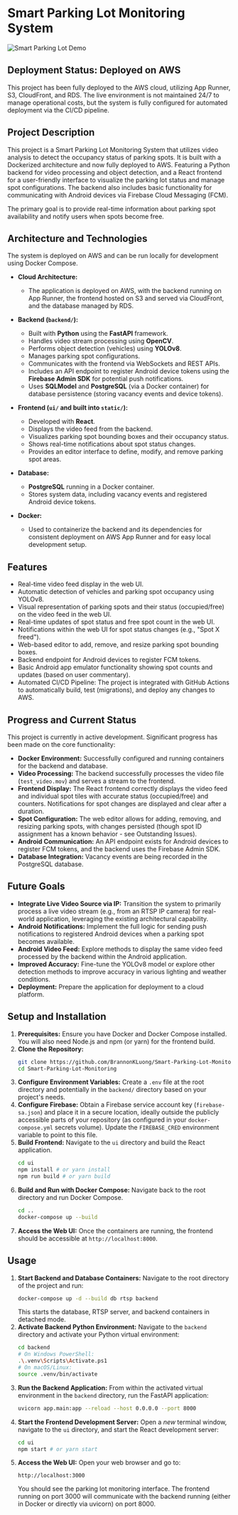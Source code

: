 # Smart Parking Lot Monitoring System
![Smart Parking Lot Demo](assets/smart-parking-lot-demo.gif)

## Deployment Status: Deployed on AWS
This project has been fully deployed to the AWS cloud, utilizing App Runner, S3, CloudFront, and RDS. The live environment is not maintained 24/7 to manage operational costs, but the system is fully configured for automated deployment via the CI/CD pipeline.

## Project Description

This project is a Smart Parking Lot Monitoring System that utilizes video analysis to detect the occupancy status of parking spots. It is built with a Dockerized architecture and now fully deployed to AWS. Featuring a Python backend for video processing and object detection, and a React frontend for a user-friendly interface to visualize the parking lot status and manage spot configurations. The backend also includes basic functionality for communicating with Android devices via Firebase Cloud Messaging (FCM).

The primary goal is to provide real-time information about parking spot availability and notify users when spots become free.

## Architecture and Technologies

The system is deployed on AWS and can be run locally for development using Docker Compose.

* **Cloud Architecture:**
   * The application is deployed on AWS, with the backend running on App Runner, the frontend hosted on S3 and served via CloudFront, and the database managed by RDS.

* **Backend (`backend/`):**
    * Built with **Python** using the **FastAPI** framework.
    * Handles video stream processing using **OpenCV**.
    * Performs object detection (vehicles) using **YOLOv8**.
    * Manages parking spot configurations.
    * Communicates with the frontend via WebSockets and REST APIs.
    * Includes an API endpoint to register Android device tokens using the **Firebase Admin SDK** for potential push notifications.
    * Uses **SQLModel** and **PostgreSQL** (via a Docker container) for database persistence (storing vacancy events and device tokens).
* **Frontend (`ui/` and built into `static/`):**
    * Developed with **React**.
    * Displays the video feed from the backend.
    * Visualizes parking spot bounding boxes and their occupancy status.
    * Shows real-time notifications about spot status changes.
    * Provides an editor interface to define, modify, and remove parking spot areas.
* **Database:**
    * **PostgreSQL** running in a Docker container.
    * Stores system data, including vacancy events and registered Android device tokens.
* **Docker:**
    * Used to containerize the backend and its dependencies for consistent deployment on AWS App Runner and for easy local development setup.

## Features

* Real-time video feed display in the web UI.
* Automatic detection of vehicles and parking spot occupancy using YOLOv8.
* Visual representation of parking spots and their status (occupied/free) on the video feed in the web UI.
* Real-time updates of spot status and free spot count in the web UI.
* Notifications within the web UI for spot status changes (e.g., "Spot X freed").
* Web-based editor to add, remove, and resize parking spot bounding boxes.
* Backend endpoint for Android devices to register FCM tokens.
* Basic Android app emulator functionality showing spot counts and updates (based on user commentary).
* Automated CI/CD Pipeline: The project is integrated with GitHub Actions to automatically build, test (migrations), and deploy any changes to AWS.

## Progress and Current Status

This project is currently in active development. Significant progress has been made on the core functionality:

* **Docker Environment:** Successfully configured and running containers for the backend and database.
* **Video Processing:** The backend successfully processes the video file (`test_video.mov`) and serves a stream to the frontend.
* **Frontend Display:** The React frontend correctly displays the video feed and individual spot tiles with accurate status (occupied/free) and counters. Notifications for spot changes are displayed and clear after a duration.
* **Spot Configuration:** The web editor allows for adding, removing, and resizing parking spots, with changes persisted (though spot ID assignment has a known behavior - see Outstanding Issues).
* **Android Communication:** An API endpoint exists for Android devices to register FCM tokens, and the backend uses the Firebase Admin SDK.
* **Database Integration:** Vacancy events are being recorded in the PostgreSQL database.


## Future Goals

* **Integrate Live Video Source via IP:** Transition the system to primarily process a live video stream (e.g., from an RTSP IP camera) for real-world application, leveraging the existing architectural capability.
* **Android Notifications:** Implement the full logic for sending push notifications to registered Android devices when a parking spot becomes available.
* **Android Video Feed:** Explore methods to display the same video feed processed by the backend within the Android application.
* **Improved Accuracy:** Fine-tune the YOLOv8 model or explore other detection methods to improve accuracy in various lighting and weather conditions.
* **Deployment:** Prepare the application for deployment to a cloud platform.

## Setup and Installation

1.  **Prerequisites:** Ensure you have Docker and Docker Compose installed. You will also need Node.js and npm (or yarn) for the frontend build.
2.  **Clone the Repository:**
    ```bash
    git clone https://github.com/BrannonKLuong/Smart-Parking-Lot-Monitoring
    cd Smart-Parking-Lot-Monitoring
    ```
3.  **Configure Environment Variables:** Create a `.env` file at the root directory and potentially in the `backend/` directory based on your project's needs.
4.  **Configure Firebase:** Obtain a Firebase service account key (`firebase-sa.json`) and place it in a secure location, ideally outside the publicly accessible parts of your repository (as configured in your `docker-compose.yml` secrets volume). Update the `FIREBASE_CRED` environment variable to point to this file.
5.  **Build Frontend:** Navigate to the `ui` directory and build the React application.
    ```bash
    cd ui
    npm install # or yarn install
    npm run build # or yarn build
    ```
6.  **Build and Run with Docker Compose:** Navigate back to the root directory and run Docker Compose.
    ```bash
    cd ..
    docker-compose up --build
    ```
7.  **Access the Web UI:** Once the containers are running, the frontend should be accessible at `http://localhost:8000`.


## Usage

1.  **Start Backend and Database Containers:**
    Navigate to the root directory of the project and run:
    ```bash
    docker-compose up -d --build db rtsp backend
    ```
    This starts the database, RTSP server, and backend containers in detached mode.
2.  **Activate Backend Python Environment:**
    Navigate to the `backend` directory and activate your Python virtual environment:
    ```bash
    cd backend
    # On Windows PowerShell:
    .\.venv\Scripts\Activate.ps1
    # On macOS/Linux:
    source .venv/bin/activate
    ```
3.  **Run the Backend Application:**
    From within the activated virtual environment in the `backend` directory, run the FastAPI application:
    ```bash
    uvicorn app.main:app --reload --host 0.0.0.0 --port 8000
    ```
4.  **Start the Frontend Development Server:**
    Open a *new* terminal window, navigate to the `ui` directory, and start the React development server:
    ```bash
    cd ui
    npm start # or yarn start
    ```
5.  **Access the Web UI:**
    Open your web browser and go to:
    ```
    http://localhost:3000
    ```
    You should see the parking lot monitoring interface. The frontend running on port 3000 will communicate with the backend running (either in Docker or directly via uvicorn) on port 8000.
